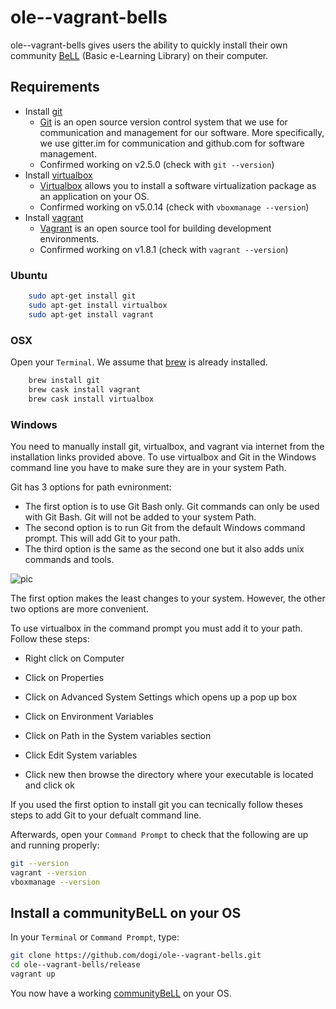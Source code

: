 # ole--vagrant-bells

ole--vagrant-bells gives users the ability to quickly install their own community [BeLL](https://github.com/open-learning-exchange/BeLL-Apps) (Basic e-Learning Library) on their computer. 

## Requirements
- Install [git](https://git-scm.com/downloads)
  - [Git](https://git-scm.com) is an open source version control system that we use for communication and management for our software. More specifically, we use gitter.im for communication and github.com for software management.
  - Confirmed working on v2.5.0 (check with `git --version`)
- Install [virtualbox](https://www.virtualbox.org/wiki/Downloads)
  - [Virtualbox](https://www.virtualbox.org) allows you to install a software virtualization package as an application on your OS. 
  - Confirmed working on v5.0.14 (check with `vboxmanage --version`)
- Install [vagrant](https://www.vagrantup.com/downloads.html)
  - [Vagrant](https://www.vagrantup.com) is an open source tool for building development environments. 
  - Confirmed working on v1.8.1 (check with `vagrant --version`)
 
### Ubuntu
```sh
    sudo apt-get install git
    sudo apt-get install virtualbox
    sudo apt-get install vagrant
```

### OSX
Open your `Terminal`. We assume that [brew](http://brew.sh/) is already installed.
```sh
    brew install git 
    brew cask install vagrant
    brew cask install virtualbox
```

### Windows
You need to manually install git, virtualbox, and vagrant via internet from the installation links provided above. To use virtualbox  and Git in the Windows command line you have to make sure they are in your system Path.

Git has 3 options for path evnironment:

- The first option is to use Git Bash only. Git commands can only be used with Git Bash. Git will not be added to your system Path.
- The second option is to run Git from the default Windows command prompt. This will add Git to your path.
- The third option is the same as the second one but it also adds unix commands and tools.

![pic](http://i.stack.imgur.com/5szjG.png)

The first option makes the least changes to your system. However, the other two options are more convenient.



To use virtualbox in the command prompt you must add it to your path. Follow these steps:

- Right click on Computer

- Click on Properties

- Click on Advanced System Settings which opens up a pop up box

- Click on Environment Variables

- Click on Path in the System variables section

- Click Edit System variables

- Click new then browse the directory where your executable is located and click ok 


If you used the first option to install git you can tecnically follow theses steps to add Git to your defualt command line.

Afterwards, open your `Command Prompt` to check that the following are up and running properly:
```sh
git --version
vagrant --version
vboxmanage --version  
```

## Install a communityBeLL on your OS
In your `Terminal` or `Command Prompt`, type:
```sh
git clone https://github.com/dogi/ole--vagrant-bells.git
cd ole--vagrant-bells/release
vagrant up
```

You now have a working [communityBeLL](http://127.0.0.1:5985/apps/_design/bell/MyApp/index.html) on your OS.
